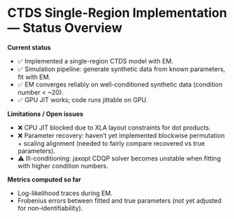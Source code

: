 # CTDS Single-Region Implementation — Status Overview

**Current status**

* ✅ Implemented a single-region CTDS model with EM.
* ✅ Simulation pipeline: generate synthetic data from known parameters, fit with EM.
* ✅ EM converges reliably on well-conditioned synthetic data (condition number < \~20).
* ✅ GPU JIT works; code runs jittable on GPU.

**Limitations / Open issues**

* ❌ CPU JIT blocked due to XLA layout constraints for dot products.
* ❌ Parameter recovery: haven’t yet implemented blockwise permutation + scaling alignment (needed to fairly compare recovered vs true parameters).
* ⚠️ Ill-conditioning: jaxopt CDQP solver becomes unstable when fitting with higher condition numbers.

**Metrics computed so far**

* Log-likelihood traces during EM.
* Frobenius errors between fitted and true parameters (not yet adjusted for non-identifiability).


